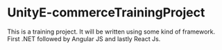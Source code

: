 # UnityE-commerceTrainingProject
This is a training project. It will be written using some kind of framework. First .NET followed by Angular JS and lastly React Js.
